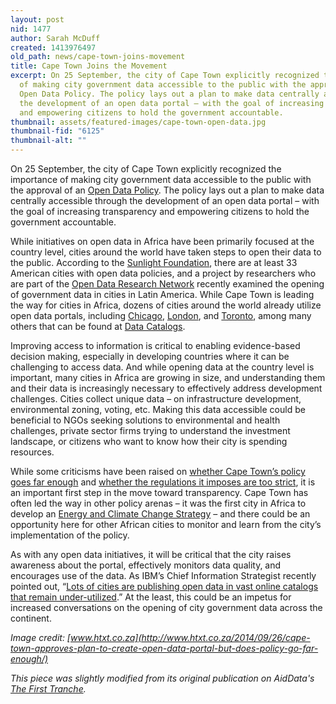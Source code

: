 ```yaml
---
layout: post
nid: 1477
author: Sarah McDuff
created: 1413976497
old_path: news/cape-town-joins-movement
title: Cape Town Joins the Movement
excerpt: On 25 September, the city of Cape Town explicitly recognized the importance
  of making city government data accessible to the public with the approval of an
  Open Data Policy. The policy lays out a plan to make data centrally accessible through
  the development of an open data portal – with the goal of increasing transparency
  and empowering citizens to hold the government accountable.
thumbnail: assets/featured-images/cape-town-open-data.jpg
thumbnail-fid: "6125"
thumbnail-alt: ""
---
```


On 25 September, the city of Cape Town explicitly recognized the importance of making city government data accessible to the public with the approval of an [Open Data Policy](http://www.capetown.gov.za/en/Policies/All%20Policies/Open%20Data%20Policy%20-%20(Policy%20number%2027781)%20approved%20on%2025%20September%202014.pdf). The policy lays out a plan to make data centrally accessible through the development of an open data portal – with the goal of increasing transparency and empowering citizens to hold the government accountable.

While initiatives on open data in Africa have been primarily focused at the country level, cities around the world have taken steps to open their data to the public. According to the [Sunlight Foundation](http://sunlightfoundation.com/policy/opendatamap/), there are at least 33 American cities with open data policies, and a project by researchers who are part of the [Open Data Research Network](http://www.opendataresearch.org/project/2013/jcv) recently examined the opening of government data in cities in Latin America. While Cape Town is leading the way for cities in Africa, dozens of cities around the world already utilize open data portals, including [Chicago](https://data.cityofchicago.org/), [London](http://data.london.gov.uk/), and [Toronto](http://www1.toronto.ca/wps/portal/contentonly?vgnextoid=9e56e03bb8d1e310VgnVCM10000071d60f89RCRD), among many others that can be found at [Data Catalogs](http://datacatalogs.org/).

Improving access to information is critical to enabling evidence-based decision making, especially in developing countries where it can be challenging to access data. And while opening data at the country level is important, many cities in Africa are growing in size, and understanding them and their data is increasingly necessary to effectively address development challenges. Cities collect unique data – on infrastructure development, environmental zoning, voting, etc. Making this data accessible could be beneficial to NGOs seeking solutions to environmental and health challenges, private sector firms trying to understand the investment landscape, or citizens who want to know how their city is spending resources.

While some criticisms have been raised on [whether Cape Town’s policy goes far enough](http://www.htxt.co.za/2014/09/26/cape-town-approves-plan-to-create-open-data-portal-but-does-policy-go-far-enough/) and [whether the regulations it imposes are too strict](http://www.dailymaverick.co.za/opinionista/2014-10-14-cape-towns-open-data-policy-more-closed-than-open/#.VEVQ1_ldWRZ), it is an important first step in the move toward transparency. Cape Town has often led the way in other policy arenas – it was the first city in Africa to develop an [Energy and Climate Change Strategy](http://www.capetown.gov.za/en/EnvironmentalResourceManagement/projects/climatechange/Pages/default.aspx) – and there could be an opportunity here for other African cities to monitor and learn from the city’s implementation of the policy.

As with any open data initiatives, it will be critical that the city raises awareness about the portal, effectively monitors data quality, and encourages use of the data. As IBM’s Chief Information Strategist recently pointed out, “[Lots of cities are publishing open data in vast online catalogs that remain under-utilized](http://gijn.org/2014/10/08/open-data-in-the-21st-century-city/).” At the least, this could be an impetus for increased conversations on the opening of city government data across the continent.


*Image credit: [www.htxt.co.za](http://www.htxt.co.za/2014/09/26/cape-town-approves-plan-to-create-open-data-portal-but-does-policy-go-far-enough/)*

*This piece was slightly modified from its original publication on AidData's [The First Tranche](http://aiddata.org/blog/this-week-cities-and-open-data-cape-town-joins-the-movement).*
